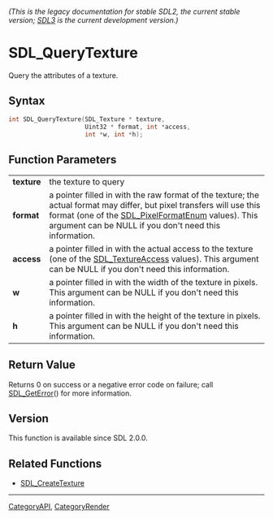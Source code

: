 ###### (This is the legacy documentation for stable SDL2, the current stable version; [SDL3](https://wiki.libsdl.org/SDL3/) is the current development version.)
# SDL_QueryTexture

Query the attributes of a texture.

## Syntax

```c
int SDL_QueryTexture(SDL_Texture * texture,
                     Uint32 * format, int *access,
                     int *w, int *h);

```

## Function Parameters

|                 |                                                                                                                                                                                                                                                              |
| --------------- | ------------------------------------------------------------------------------------------------------------------------------------------------------------------------------------------------------------------------------------------------------------ |
| **texture**     | the texture to query                                                                                                                                                                                                                                         |
| **format**      | a pointer filled in with the raw format of the texture; the actual format may differ, but pixel transfers will use this format (one of the [SDL_PixelFormatEnum](SDL_PixelFormatEnum) values). This argument can be NULL if you don't need this information. |
| **access**      | a pointer filled in with the actual access to the texture (one of the [SDL_TextureAccess](SDL_TextureAccess) values). This argument can be NULL if you don't need this information.                                                                          |
| **w**           | a pointer filled in with the width of the texture in pixels. This argument can be NULL if you don't need this information.                                                                                                                                   |
| **h**           | a pointer filled in with the height of the texture in pixels. This argument can be NULL if you don't need this information.                                                                                                                                  |

## Return Value

Returns 0 on success or a negative error code on failure; call
[SDL_GetError](SDL_GetError)() for more information.

## Version

This function is available since SDL 2.0.0.

## Related Functions

* [SDL_CreateTexture](SDL_CreateTexture)

----
[CategoryAPI](CategoryAPI), [CategoryRender](CategoryRender)

